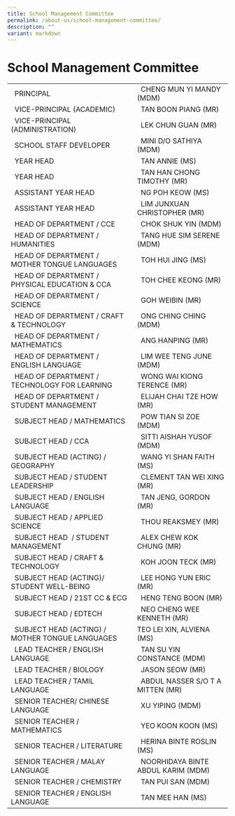 ```yaml
---
title: School Management Committee
permalink: /about-us/school-management-committee/
description: ""
variant: markdown
---
```

# School Management Committee


|  |  |  
| --- | -------- | 
|  PRINCIPAL |  CHENG MUN YI MANDY (MDM) |
|  VICE-PRINCIPAL (ACADEMIC) |  TAN BOON PIANG (MR) |
|  VICE-PRINCIPAL (ADMINISTRATION) |  LEK CHUN GUAN (MR) |
|  SCHOOL STAFF DEVELOPER |  MINI D/O SATHIYA (MDM) |
|  YEAR HEAD |  TAN ANNIE (MS) |
|  YEAR HEAD |  TAN HAN CHONG TIMOTHY (MR) |
|  ASSISTANT YEAR HEAD |  NG POH KEOW (MS) |
|  ASSISTANT YEAR HEAD |  LIM JUNXUAN CHRISTOPHER (MR) |
|  HEAD OF DEPARTMENT / CCE |  CHOK SHUK YIN (MDM) |
|  HEAD OF DEPARTMENT / HUMANITIES |  TANG HUE SIM SERENE (MDM) |
|  HEAD OF DEPARTMENT / MOTHER TONGUE LANGUAGES |  TOH HUI JING (MS) |
|  HEAD OF DEPARTMENT / PHYSICAL EDUCATION & CCA |  TOH CHEE KEONG (MR) |
|  HEAD OF DEPARTMENT / SCIENCE |  GOH WEIBIN (MR) |
|  HEAD OF DEPARTMENT / CRAFT & TECHNOLOGY |  ONG CHING CHING (MDM) |
|  HEAD OF DEPARTMENT / MATHEMATICS |  ANG HANPING (MR) |
|  HEAD OF DEPARTMENT / ENGLISH LANGUAGE |  LIM WEE TENG JUNE (MDM) |
|  HEAD OF DEPARTMENT / TECHNOLOGY FOR LEARNING |  WONG WAI KIONG TERENCE (MR) |
|  HEAD OF DEPARTMENT / STUDENT MANAGEMENT |  ELIJAH CHAI TZE HOW (MR) |
|  SUBJECT HEAD / MATHEMATICS |  POW TIAN SI ZOE (MDM) |
|  SUBJECT HEAD / CCA |  SITTI AISHAH YUSOF (MDM) |
|  SUBJECT HEAD (ACTING) / GEOGRAPHY |  WANG YI SHAN FAITH (MS) |
|  SUBJECT HEAD / STUDENT LEADERSHIP |  CLEMENT TAN WEI XING (MR) |
|  SUBJECT HEAD / ENGLISH LANGUAGE |  TAN JENG, GORDON (MR) |
|  SUBJECT HEAD / APPLIED SCIENCE |  THOU REAKSMEY (MR) |
|  SUBJECT HEAD  / STUDENT MANAGEMENT |  ALEX CHEW KOK CHUNG (MR) |
|  SUBJECT HEAD / CRAFT & TECHNOLOGY |  KOH JOON TECK (MR) |
|  SUBJECT HEAD (ACTING)/ STUDENT WELL-BEING |  LEE HONG YUN ERIC (MR) |
|  SUBJECT HEAD / 21ST CC & ECG |  HENG TENG BOON (MR) |
|  SUBJECT HEAD / EDTECH |  NEO CHENG WEE KENNETH (MR) |
|  SUBJECT HEAD (ACTING) / MOTHER TONGUE LANGUAGES |TEO LEI XIN, ALVIENA (MS) |
|  LEAD TEACHER / ENGLISH LANGUAGE |  TAN SU YIN CONSTANCE (MDM) |
|  LEAD TEACHER / BIOLOGY |  JASON SEOW (MR) |
|  LEAD TEACHER / TAMIL LANGUAGE |  ABDUL NASSER S/O T A MITTEN (MR) |
|  SENIOR TEACHER/ CHINESE LANGUAGE |  XU YIPING (MDM) |
|  SENIOR TEACHER / MATHEMATICS |  YEO KOON KOON (MS) |
|  SENIOR TEACHER / LITERATURE |  HERINA BINTE ROSLIN (MS) |
|  SENIOR TEACHER / MALAY LANGUAGE |  NOORHIDAYA BINTE ABDUL KARIM (MDM) |
|  SENIOR TEACHER / CHEMISTRY |  TAN PUI SAN (MDM) |
|  SENIOR TEACHER / ENGLISH LANGUAGE |  TAN MEE HAN (MS) |